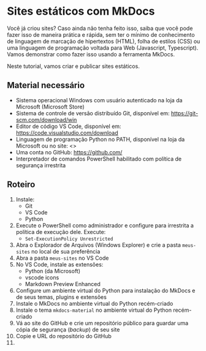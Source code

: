 # Sites estáticos com MkDocs

Você já criou sites? Caso ainda não tenha feito isso, saiba que você pode fazer isso de maneira prática e rápida, 
sem ter o mínimo de conhecimento de linguagem de marcação de hipertextos (HTML), folha de estilos (CSS) 
ou uma linguagem de programação voltada para Web (Javascript, Typescript).
Vamos demonstrar como fazer isso usando a ferramenta MkDocs.

Neste tutorial, vamos criar e publicar sites estáticos.

## Material necessário

- Sistema operacional Windows com usuário autenticado na loja da Microsoft (Microsoft Store)
- Sistema de controle de versão distribuído Git, disponível em: <https://git-scm.com/download/win>
- Editor de código VS Code, disponível em: <https://code.visualstudio.com/download>
- Linguagem de programação Python no PATH, disponível na loja da Microsoft ou no site: <>
- Uma conta no GitHub: <https://github.com/>
- Interpretador de comandos PowerShell habilitado com política de segurança irrestrita

## Roteiro

1. Instale:
   - Git
   - VS Code
   - Python
2. Execute o PowerShell como administrador e configure para irrestrita a política de execução dele. Execute:
   - `Set-ExecutionPolicy Unrestricted`
4. Abra o Explorador de Arquivos (Windows Explorer) e crie a pasta `meus-sites` no local de sua preferência
5. Abra a pasta `meus-sites` no VS Code
6. No VS Code, instale as extensões:
   - Python (da Microsoft)
   - vscode icons
   - Markdown Preview Enhanced
7. Configure um ambiente virtual do Python para instalação do MkDocs e de seus temas, plugins e extensões
8. Instale o MkDocs no ambiente virtual do Python recém-criado
9. Instale o tema `mkdocs-material` no ambiente virtual do Python recém-criado
10. Vá ao site do GitHub e crie um repositório público para guardar uma cópia de segurança (*backup*) de seu site
11. Copie e URL do repositório do GitHub
12. 



